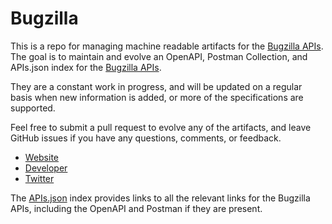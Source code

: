 # BugzillaThis is a repo for managing machine readable artifacts for the [Bugzilla APIs](https://wiki.mozilla.org/Bugzilla:REST_API). The goal is to maintain and evolve an OpenAPI, Postman Collection, and APIs.json index for the [Bugzilla APIs](https://wiki.mozilla.org/Bugzilla:REST_API).They are a constant work in progress, and will be updated on a regular basis when new information is added, or more of the specifications are supported.Feel free to submit a pull request to evolve any of the artifacts, and leave GitHub issues if you have any questions, comments, or feedback.- [Website](https://wiki.mozilla.org/Bugzilla:REST_API)- [Developer](https://wiki.mozilla.org/Bugzilla:REST_API)- [Twitter](https://twitter.com/mozilla)The [APIs.json](https://github.com/api-evangelist/bugzilla/blob/master/apis.json) index provides links to all the relevant links for the Bugzilla APIs, including the OpenAPI and Postman if they are present.